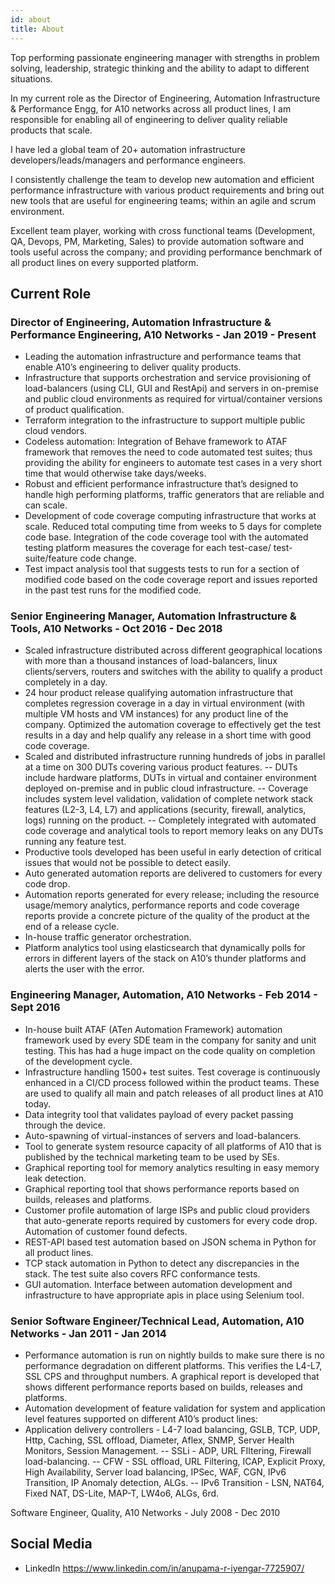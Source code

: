 ```yaml
---
id: about
title: About
---
```


Top performing passionate engineering manager with strengths in problem solving, leadership, strategic thinking and the ability to adapt to different situations.  

In my current role as the Director of Engineering, Automation Infrastructure & Performance Engg, for A10 networks across all product lines, I am responsible for enabling all of engineering to deliver quality reliable products that scale.

I have led a global team of 20+ automation infrastructure developers/leads/managers and performance engineers.

I consistently challenge the team to develop new automation and efficient performance infrastructure with various product requirements and bring out new tools that are useful for engineering teams; within an agile and scrum environment. 

Excellent team player, working with cross functional teams (Development, QA, Devops, PM, Marketing, Sales) to provide automation software and tools useful across the company; and providing performance benchmark of all product lines on every supported platform. 


## Current Role

### Director of Engineering, Automation Infrastructure & Performance Engineering, A10 Networks - Jan 2019 - Present

- Leading the automation infrastructure and performance teams that enable A10’s engineering to deliver quality products. 
- Infrastructure that supports orchestration and service provisioning of load-balancers (using CLI, GUI and RestApi) and servers in on-premise and public cloud environments as required for virtual/container versions of product qualification.
- Terraform integration to the infrastructure to support multiple public cloud vendors.
- Codeless automation: Integration of Behave framework to ATAF framework that removes the need to code automated test suites; thus providing the ability for engineers to automate test cases in a very short time that would otherwise take days/weeks. 
- Robust and efficient performance infrastructure that’s designed to handle high performing platforms, traffic generators that are reliable and can scale. 
- Development of code coverage computing infrastructure that works at scale. Reduced total computing time from weeks to 5 days for complete code base. Integration of the code coverage tool with the automated testing platform measures the coverage for each test-case/ test-suite/feature code change. 
- Test impact analysis tool that suggests tests to run for a section of modified code based on the code coverage report and issues reported in the past test runs for the modified code.

### Senior Engineering Manager, Automation Infrastructure & Tools, A10 Networks - Oct 2016 - Dec 2018

- Scaled infrastructure distributed across different geographical locations with more than a thousand instances of load-balancers, linux clients/servers, routers and switches with the ability to qualify a product completely in a day.
- 24 hour product release qualifying automation infrastructure that completes regression coverage in a day in virtual environment (with multiple VM hosts and VM instances) for any product line of the company. Optimized the automation coverage to effectively get the test results in a day and help qualify any release in a short time with good code coverage. 
- Scaled and distributed infrastructure running hundreds of jobs in parallel at a time on 300 DUTs covering various product features. 
  -- DUTs include hardware platforms, DUTs in virtual and container environment deployed on-premise and in public cloud infrastructure.
  -- Coverage includes system level validation, validation of complete network stack features (L2-3, L4, L7) and applications (security, firewall, analytics, logs) running on the product.
  -- Completely integrated with automated code coverage and analytical tools to report memory leaks on any DUTs running any feature test.
- Productive tools developed has been useful in early detection of critical issues that would not be possible to detect easily.
- Auto generated automation reports are delivered to customers for every code drop.
- Automation reports generated for every release; including the resource usage/memory analytics, performance reports and code coverage reports provide a concrete picture of the quality of the product at the end of a release cycle.
- In-house traffic generator orchestration. 
- Platform analytics tool using elasticsearch that dynamically polls for errors in different layers of the stack on A10’s thunder platforms and alerts the user with the error.

### Engineering Manager, Automation, A10 Networks - Feb 2014 - Sept 2016

- In-house built ATAF (ATen Automation Framework) automation framework used by every SDE team in the company for sanity and unit testing. This has had a huge impact on the code quality on completion of the development cycle.
- Infrastructure handling 1500+ test suites. Test coverage is continuously enhanced in a CI/CD process followed within the product teams. These are used to qualify all main and patch releases of all product lines at A10 today.
- Data integrity tool that validates payload of every packet passing through the device. 
- Auto-spawning of virtual-instances of servers and load-balancers.
- Tool to generate system resource capacity of all platforms of A10 that is published by the technical marketing team to be used by SEs. 
- Graphical reporting tool for memory analytics resulting in easy memory leak detection. 
- Graphical reporting tool that shows performance reports based on builds, releases and platforms.
- Customer profile automation of large ISPs and public cloud providers that auto-generate reports required by customers for every code drop. Automation of customer found defects.
- REST-API based test automation based on JSON schema in Python for all product lines. 
- TCP stack automation in Python to detect any discrepancies in the stack. The test suite also covers RFC conformance tests.
- GUI automation. Interface between automation development and infrastructure to have appropriate apis in place using Selenium tool.


### Senior Software Engineer/Technical Lead, Automation, A10 Networks - Jan 2011 - Jan 2014

- Performance automation is run on nightly builds to make sure there is no performance degradation on different platforms. This verifies the L4-L7, SSL CPS and throughput numbers. A graphical report is developed that shows different performance reports based on builds, releases and platforms.
- Automation development of feature validation for system and application level features supported on different A10’s product lines:
- Application delivery controllers - L4-7 load balancing, GSLB, TCP, UDP, Http, Caching, SSL offload, Diameter, Aflex, SNMP, Server Health Monitors, Session Management.
  -- SSLi - ADP, URL FIltering, Firewall load-balancing.
  -- CFW - SSL offload, URL Filtering, ICAP, Explicit Proxy, High Availability, Server load balancing, IPSec, WAF, CGN, IPv6 Transition, IP Anomaly detection, ALGs.
  -- IPv6 Transition - LSN, NAT64, Fixed NAT, DS-Lite, MAP-T, LW4o6, ALGs, 6rd.


Software Engineer, Quality, A10 Networks - July 2008 - Dec 2010


## Social Media

- LinkedIn
https://www.linkedin.com/in/anupama-r-iyengar-7725907/

